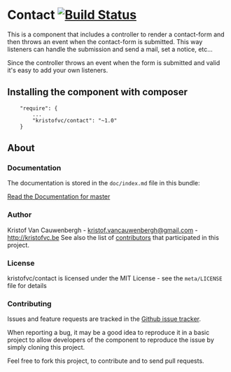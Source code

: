 # Contact [![Build Status](https://travis-ci.org/kristofvc/contact.svg)](https://travis-ci.org/kristofvc/contact)

This is a component that includes a controller to render a contact-form and then throws an event when the contact-form is submitted.
This way listeners can handle the submission and send a mail, set a notice, etc...

Since the controller throws an event when the form is submitted and valid it's easy to add your own listeners. 

## Installing the component with composer

```
    "require": {
        ...
        "kristofvc/contact": "~1.0"
    }
```

## About

### Documentation

The documentation is stored in the `doc/index.md` file in this bundle:

[Read the Documentation for master](https://github.com/kristofvc/contact/blob/master/doc/index.md)

### Author

Kristof Van Cauwenbergh - <kristof.vancauwenbergh@gmail.com> - <http://kristofvc.be>
See also the list of [contributors](https://github.com/kristofvc/contact/contributors) that participated in this project.

### License

kristofvc/contact is licensed under the MIT License - see the `meta/LICENSE` file for details

### Contributing

Issues and feature requests are tracked in the [Github issue tracker](https://github.com/kristofvc/contact/issues).

When reporting a bug, it may be a good idea to reproduce it in a basic project
to allow developers of the component to reproduce the issue by simply cloning this project.

Feel free to fork this project, to contribute and to send pull requests.
